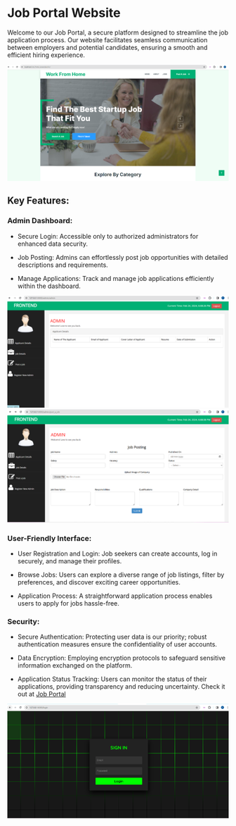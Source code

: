 # Job Portal Website

Welcome to our Job Portal, a secure platform designed to streamline the job application process. Our website facilitates seamless communication between employers and potential candidates, ensuring a smooth and efficient hiring experience.

![Screenshot](public/img/fish.png)

## Key Features:

### Admin Dashboard:

-   Secure Login: Accessible only to authorized administrators for enhanced data security.

-   Job Posting: Admins can effortlessly post job opportunities with detailed descriptions and requirements.

-   Manage Applications: Track and manage job applications efficiently within the dashboard.

![Screenshot](public/readme/admin1.png)
![Screenshot](public/readme/admin2.png)

### User-Friendly Interface:

-   User Registration and Login: Job seekers can create accounts, log in securely, and manage their profiles.

-   Browse Jobs: Users can explore a diverse range of job listings, filter by preferences, and discover exciting career opportunities.

-   Application Process: A straightforward application process enables users to apply for jobs hassle-free.

### Security:

-   Secure Authentication: Protecting user data is our priority; robust authentication measures ensure the confidentiality of user accounts.

-   Data Encryption: Employing encryption protocols to safeguard sensitive information exchanged on the platform.

-   Application Status Tracking: Users can monitor the status of their applications, providing transparency and reducing uncertainty. Check it out at [Job Portal](http://www.work-from-home.free.nf)

![Screenshot](public/readme/signin.png)
